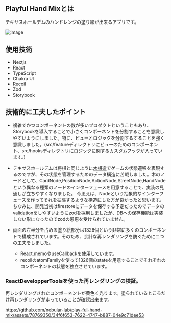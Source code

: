 ## Playful Hand Mixとは
テキサスホールデムのハンドレンジの塗り絵が出来るアプリです。

![image](https://github.com/nebular-lab/play-ful-hand-mix/assets/78769350/2a66ff1c-f59a-4e51-bbdc-6bce55280e02)

## 使用技術

- Nextjs
- React
- TypeScript
- Chakra UI
- Recoil
- Zod
- Storybook

## 技術的に工夫したポイント
- 複雑でかつコンポーネントの数が多いプロダクトということもあり、Storybookを導入することで小さくコンポーネントを分割することを意識しやすいようにしました。特に、ビューとロジックを分割するすることを強く意識しました。(src/featureディレクトリにビューのためのコンポーネント、src/hooksディレクトリにロジックに関するカスタムフックが入っています。)

- テキサスホールデムは将棋と同じように[木構造](https://ja.wikipedia.org/wiki/%E3%82%B2%E3%83%BC%E3%83%A0%E6%9C%A8)でゲームの状態遷移を表現するのですが、その状態を管理するためのデータ構造に苦戦しました。木のノードとして、CardNode,PositionNode,ActionNode,StreetNode,HandNodeという異なる種類のノードのインターフェースを用意することで、実装の見通しが立ちやすくなりました。
今思えば、Nodeという抽象的なインターフェースを作ってそれを拡張するような構造にした方が良かったと思います。ちなみに、開発当初はfirestoreにデータを保存する予定だったのでデータのvalidationをしやすいようにzodを採用しましたが、DBへの保存機能は実装しない形になったのでzodの恩恵を受けられていません。

- 画面の左半分を占める塗り絵部分は1326個という非常に多くのコンポーネントで構成されています。そのため、余計な再レンダリングを防ぐために二つの工夫をしました。
  - React.memoやuseCallbackを使用しています。  
  - recoilのatomFamilyを使って1326個のstateを用意することでそれぞれのコンポーネントの状態を独立させています。
  
### ReactDevelopperToolsを使った再レンダリングの検証。
再レンダリングされたコンポーネントが黄色く光ります。塗られているところだけ再レンダリングが走っていることが確認出来ます。

https://github.com/nebular-lab/play-ful-hand-mix/assets/78769350/34f6f653-7622-4747-b887-04e9c71dee53

